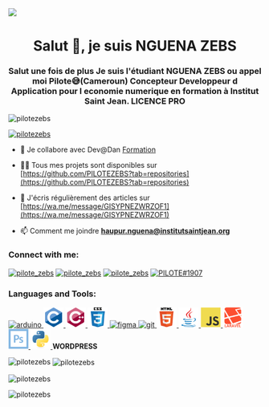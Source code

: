 <img src="https://scontent-iad3-2.xx.fbcdn.net/v/t39.30808-6/285094266_1150334852475349_6274733886123721554_n.jpg?stp=dst-jpg_p720x720&_nc_cat=107&ccb=1-7&_nc_sid=e3f864&_nc_eui2=AeGVFvXTOR7ZTs-wEEPxlr0jK_5MLpPVVh4r_kwuk9VWHvRJ7eitv0p9D7VoNqOk2wFVZE4cPA2Csx17VA0yCLB-&_nc_ohc=DpOdTFum8F4AX8Koor6&_nc_oc=AQmxot-X39hf2ZRyS3DKEOxxG-RUkGzWVeMVvk7rcOh8tk9aNDM-Y752KpNzEXlGRl8&_nc_ht=scontent-iad3-2.xx&oh=00_AT-_9gw2dWDQHi-FCkSTzEbLHsWAAAs1hcwxNclMedpjzQ&oe=629BC59F">
<h1 align="center"> Salut 👋, je suis NGUENA ZEBS</h1>
<h3 align="center">Salut une fois de plus Je suis l'étudiant NGUENA ZEBS ou appel moi Pilote😅(Cameroun) Concepteur Developpeur d Application pour l economie numerique en formation à Institut Saint Jean. LICENCE PRO</h3>

<p align="left"> <img src="https://komarev.com/ghpvc/?username=pilotezebs&label=Profile%20views&color=0e75b6&style=flat" alt="pilotezebs" /> </p>

<p align="left"> <a href="https://github.com/ryo-ma/github-profile-trophy"><img src="https://github-profile-trophy.vercel.app/?username=pilotezebs" alt="pilotezebs" /></a> </p>

- 👯 Je collabore avec Dev@Dan [Formation](https://www.youtube.com/channel/UCCwgg65nIWmoIXB2jwflNYA)

- 👨‍💻 Tous mes projets sont disponibles sur [https://github.com/PILOTEZEBS?tab=repositories](https://github.com/PILOTEZEBS?tab=repositories)

- 📝 J'écris régulièrement des articles sur [https://wa.me/message/GISYPNEZWRZOF1](https://wa.me/message/GISYPNEZWRZOF1)

- 📫 Comment me joindre **haupur.nguena@institutsaintjean.org**

<h3 align="left">Connect with me:</h3>
<p align="left">
<a href="https://linkedin.com/in/pilote_zebs" target="blank"><img align="center" src="https://raw.githubusercontent.com/rahuldkjain/github-profile-readme-generator/master/src/images/icons/Social/linked-in-alt.svg" alt="pilote_zebs" height="30" width="40" /></a>
<a href="https://fb.com/pilote_zebs" target="blank"><img align="center" src="https://raw.githubusercontent.com/rahuldkjain/github-profile-readme-generator/master/src/images/icons/Social/facebook.svg" alt="pilote_zebs" height="30" width="40" /></a>
<a href="https://instagram.com/pilote_zebs" target="blank"><img align="center" src="https://raw.githubusercontent.com/rahuldkjain/github-profile-readme-generator/master/src/images/icons/Social/instagram.svg" alt="pilote_zebs" height="30" width="40" /></a>
<a href="https://discord.gg/PILOTE#1907" target="blank"><img align="center" src="https://raw.githubusercontent.com/rahuldkjain/github-profile-readme-generator/master/src/images/icons/Social/discord.svg" alt="PILOTE#1907" height="30" width="40" /></a>
</p>

<h3 align="left">Languages and Tools:</h3>
<p align="left"> <a href="https://www.arduino.cc/" target="_blank" rel="noreferrer"> <img src="https://cdn.worldvectorlogo.com/logos/arduino-1.svg" alt="arduino" width="40" height="40"/> </a> <a href="https://www.cprogramming.com/" target="_blank" rel="noreferrer"> <img src="https://raw.githubusercontent.com/devicons/devicon/master/icons/c/c-original.svg" alt="c" width="40" height="40"/> </a> <a href="https://www.w3schools.com/cpp/" target="_blank" rel="noreferrer"> <img src="https://raw.githubusercontent.com/devicons/devicon/master/icons/cplusplus/cplusplus-original.svg" alt="cplusplus" width="40" height="40"/> </a> <a href="https://www.w3schools.com/css/" target="_blank" rel="noreferrer"> <img src="https://raw.githubusercontent.com/devicons/devicon/master/icons/css3/css3-original-wordmark.svg" alt="css3" width="40" height="40"/> </a> <a href="https://www.figma.com/" target="_blank" rel="noreferrer"> <img src="https://www.vectorlogo.zone/logos/figma/figma-icon.svg" alt="figma" width="40" height="40"/> </a> <a href="https://git-scm.com/" target="_blank" rel="noreferrer"> <img src="https://www.vectorlogo.zone/logos/git-scm/git-scm-icon.svg" alt="git" width="40" height="40"/> </a> <a href="https://www.w3.org/html/" target="_blank" rel="noreferrer"> <img src="https://raw.githubusercontent.com/devicons/devicon/master/icons/html5/html5-original-wordmark.svg" alt="html5" width="40" height="40"/> </a> <a href="https://www.java.com" target="_blank" rel="noreferrer"> <img src="https://raw.githubusercontent.com/devicons/devicon/master/icons/java/java-original.svg" alt="java" width="40" height="40"/> </a> <a href="https://developer.mozilla.org/en-US/docs/Web/JavaScript" target="_blank" rel="noreferrer"> <img src="https://raw.githubusercontent.com/devicons/devicon/master/icons/javascript/javascript-original.svg" alt="javascript" width="40" height="40"/> </a> <a href="https://laravel.com/" target="_blank" rel="noreferrer"> <img src="https://raw.githubusercontent.com/devicons/devicon/master/icons/laravel/laravel-plain-wordmark.svg" alt="laravel" width="40" height="40"/> </a> <a href="https://www.photoshop.com/en" target="_blank" rel="noreferrer"> <img src="https://raw.githubusercontent.com/devicons/devicon/master/icons/photoshop/photoshop-line.svg" alt="photoshop" width="40" height="40"/> </a> <a href="https://www.python.org" target="_blank" rel="noreferrer"> <img src="https://raw.githubusercontent.com/devicons/devicon/master/icons/python/python-original.svg" alt="python" width="40" height="40"/> </a><span><strong> WORDPRESS</strong></span>

<p><img align="left" src="https://github-readme-stats.vercel.app/api/top-langs?username=pilotezebs&show_icons=true&locale=en&layout=compact" alt="pilotezebs" /></p>

<p>&nbsp;<img align="center" src="https://github-readme-stats.vercel.app/api?username=pilotezebs&show_icons=true&locale=en" alt="pilotezebs" /></p>

<p><img align="center" src="https://github-readme-streak-stats.herokuapp.com/?user=pilotezebs&" alt="pilotezebs" /></p>
<a href="https://ko-fi.com/pilotezebs"> <img align="left" src="[https://cdn .ko-fi.com/cdn/kofi3.png?v=3](https://storage.ko-fi.com/cdn/useruploads/affad9a7-e493-44de-a3be-d87a64e75234_tiny.png)" height="50" width="210" alt="pilotezebs" /></a>
